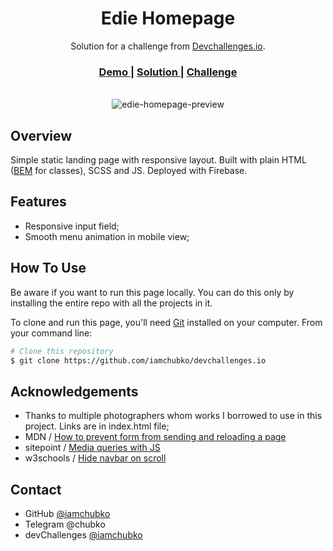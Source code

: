 <h1 align="center">Edie Homepage</h1>

<div align="center">
   Solution for a challenge from  <a href="http://devchallenges.io" target="_blank">Devchallenges.io</a>.
</div>

<div align="center">
  <h3>
    <a href="https://devchallprojects.web.app/edie-homepage/">
      Demo
    </a>
    <span> | </span>
    <a href="https://devchallenges.io/solutions/PGz2lo2GdciKxkv3cJ7X">
      Solution
    </a>
    <span> | </span>
    <a href="https://devchallenges.io/challenges/xobQBuf8zWWmiYMIAZe0">
      Challenge
    </a>
  </h3>
</div>
<br>
<div align="center">
  <img src='https://user-images.githubusercontent.com/56153711/109431211-65293280-7a16-11eb-96fe-69b03db2d77c.png' alt='edie-homepage-preview'>
</div>

## Overview

Simple static landing page with responsive layout. Built with plain HTML ([BEM](http://getbem.com/introduction/) for classes), SCSS and JS. Deployed with Firebase.

## Features

- Responsive input field;
- Smooth menu animation in mobile view;

## How To Use

Be aware if you want to run this page locally. You can do this only by installing the entire repo with all the projects in it.

To clone and run this page, you'll need [Git](https://git-scm.com) installed on your computer. From your command line:

```bash
# Clone this repository
$ git clone https://github.com/iamchubko/devchallenges.io
```

## Acknowledgements

- Thanks to multiple photographers whom works I borrowed to use in this project. Links are in index.html file;
- MDN / [How to prevent form from sending and reloading a page](https://developer.mozilla.org/en-US/docs/Web/API/HTMLFormElement/submit_event)
- sitepoint / [Media queries with JS](https://www.sitepoint.com/javascript-media-queries/)
- w3schools / [Hide navbar on scroll](https://www.w3schools.com/howto/howto_js_navbar_hide_scroll.asp)

## Contact

- GitHub [@iamchubko](https://github.com/iamchubko)
- Telegram @chubko
- devChallenges [@iamchubko](https://devchallenges.io/portfolio/iamchubko)
